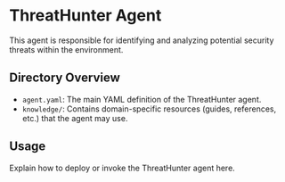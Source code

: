 # ThreatHunter Agent

This agent is responsible for identifying and analyzing potential security threats within the environment.

## Directory Overview

- `agent.yaml`: The main YAML definition of the ThreatHunter agent.
- `knowledge/`: Contains domain-specific resources (guides, references, etc.) that the agent may use.

## Usage

Explain how to deploy or invoke the ThreatHunter agent here.
